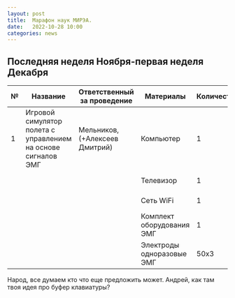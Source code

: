 ```yaml
---
layout: post
title:  Марафон наук МИРЭА.
date:   2022-10-28 10:00
categories: news
---
```



## Последняя неделя Ноября-первая неделя Декабря 

| №    | Название                                                    | Ответственный за проведение     | Материалы               | Количество  | Цена, примечания        |
| ---- | ----------------------------------------------------------- | ------------------------------- | ----------------------- | ----------- | ----------------------- | 
|1     |Игровой симулятор полета с управлением на основе сигналов ЭМГ|Мельников, (+Алексеев Дмитрий)   |Компьютер                | 1           |Предоставляет кафедра    |          
|      |                                                             |                                 |Телевизор                | 1           |Предоставляет кафедра    |
|      |                                                             |                                 |Сеть WiFi                | 1           |Предоставляет университет|
|      |                                                             |                                 |Комплект оборудования ЭМГ| 1           |Есть, предоставим        |
|      |                                                             |                                 |Электроды одноразовые ЭМГ| 50x3        |Есть, предоставим        |

Народ, все думаем кто что еще предложить может. Андрей, как там твоя идея про буфер клавиатуры?

